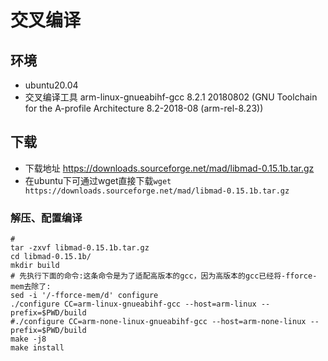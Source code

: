 # 交叉编译

## 环境

- ubuntu20.04
- 交叉编译工具 arm-linux-gnueabihf-gcc 8.2.1 20180802 (GNU Toolchain for the A-profile Architecture 8.2-2018-08 (arm-rel-8.23))

## 下载

- 下载地址 https://downloads.sourceforge.net/mad/libmad-0.15.1b.tar.gz
- 在ubuntu下可通过wget直接下载`wget https://downloads.sourceforge.net/mad/libmad-0.15.1b.tar.gz`

### 解压、配置编译

```shell
# 
tar -zxvf libmad-0.15.1b.tar.gz
cd libmad-0.15.1b/
mkdir build
# 先执行下面的命令:这条命令是为了适配高版本的gcc，因为高版本的gcc已经将-fforce-mem去除了:
sed -i '/-fforce-mem/d' configure
./configure CC=arm-linux-gnueabihf-gcc --host=arm-linux --prefix=$PWD/build
#./configure CC=arm-none-linux-gnueabihf-gcc --host=arm-none-linux --prefix=$PWD/build
make -j8
make install 
```